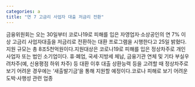 ```yaml
---
categories: a
title: "연 7 고금리 사업자 대출 저금리 전환"
---
```

금융위원회는 오는 30일부터 코로나19로 피해를 입은 자영업자·소상공인의 연 7% 이상 고금리 사업자대출을 저금리로 전환하는 대환 프로그램을 시행한다고 25일 밝혔다. 지원 규모는 총 8조5천억원이다.지원대상은 코로나19로 피해를 입은 정상차주로 개인사업자 또는 법인 소기업이다. 휴·폐업, 국세·지방세 체납, 금융기관 연체 및 기타 부실우려차주(예, 신용평점 하위 차주) 등 대환 이후 대출 상환능력 등을 고려할 때 정상차주로 보기 어려운 경우에는 ‘새출발기금’을 통해 지원할 예정이다.코로나 피해로 보기 어려운 도박·사행성 관련 업종